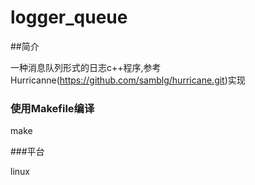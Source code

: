 # logger_queue

##简介

一种消息队列形式的日志c++程序,参考Hurricanne(https://github.com/samblg/hurricane.git)实现

### 使用Makefile编译

make

###平台

linux

